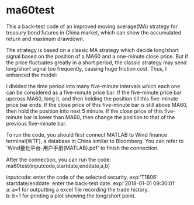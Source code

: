 # ma60test

This a back-test code of an improved moving average(MA) strategy for treasury bond futures in China market, which can show the accumulated return and maximum drawdown.

The strategy is based on a classic MA strategy which decide long/short signal based on the position of a MA60 and a one-minute close price. But if the price fluctuates greatly in a short period, the classic strategy may send long/short signal too frequently, causing huge friction cost. Thus, I enhanced the model:

I divided the time period into many five-minute intervals which each one can be considered as a five-minute price bar. If the five-minute price bar upcross MA60, long it, and then holding the position till this five-minute price bar ends. If the close price of this five-minute bar is still above MA60, then hold the position into next 5 minute. If the close price of this five-minute bar is lower than MA60, then change the position to that of the previous five-minute bar. 

To run the code, you should first connect MATLAB to Wind finance terminal(WTF), a database in China similar to Bloomberg. You can refer to 'Wind量化平台-用户手册(MATLAB).pdf' to finish the connection.

After the connection, you can run the code: ma60test(inputcode,startdate,enddate,a,b)

inputcode: enter the code of the selected security. exp:'T1806'                                     
startdate/enddate: enter the back-test date. exp:'2018-01-01 09:30:01'                                 
a: a=1 for outputting a excel file recording the trade history.                             
b: b=1 for printing a plot showing the long/short point.                               
